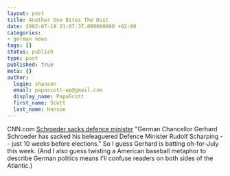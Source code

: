 ```yaml
---
layout: post
title: Another One Bites The Dust
date: 2002-07-18 21:07:37.000000000 +02:00
categories:
- german news
tags: []
status: publish
type: post
published: true
meta: {}
author:
  login: shanson
  email: papascott-wp@gmail.com
  display_name: PapaScott
  first_name: Scott
  last_name: Hanson
---
```

<p>CNN.com <a href="http://europe.cnn.com/2002/WORLD/europe/germany/07/18/scharping.sacked/index.html">Schroeder sacks defence minister</a> "German Chancellor Gerhard Schroeder has sacked his beleaguered Defence Minister Rudolf Scharping -- just 10 weeks before elections." So I guess Gerhard is batting oh-for-July this week. (And I also guess twisting a American baseball metaphor to describe German politics means I'll confuse readers on both sides of the Atlantic.)</p>
